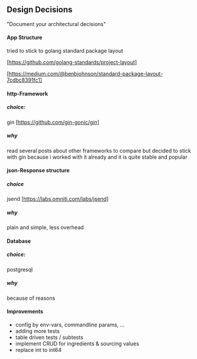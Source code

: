 ## Design Decisions
"Document your architectural decisions" 

#### App Structure
tried to stick to golang standard package layout 

[https://github.com/golang-standards/project-layout]

[https://medium.com/@benbjohnson/standard-package-layout-7cdbc8391fc1]

#### http-Framework
##### choice: 

gin [https://github.com/gin-gonic/gin]

##### why 
read several posts about other frameworks to compare but decided to stick with gin 
because i worked with it already and it is quite stable and popular

#### json-Response structure
##### choice
jsend [https://labs.omniti.com/labs/jsend]

##### why 
plain and simple, less overhead

#### Database
##### choice: 
postgresql

##### why
because of reasons

#### Improvements
- config by env-vars, commandline params, ... 
- adding more tests
- table driven tests / subtests
- implement CRUD for ingredients & sourcing values
- replace int to int64



